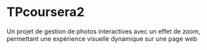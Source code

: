 # TPcoursera2
Un projet de gestion de photos interactives avec un effet de zoom, permettant une expérience visuelle dynamique sur une page web
